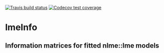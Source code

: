 <!-- badges: start -->
[![Travis build status](https://travis-ci.org/jepusto/lmeInfo.svg?branch=master)](https://travis-ci.org/jepusto/lmeInfo)
[![Codecov test coverage](https://codecov.io/gh/jepusto/lmeInfo/branch/master/graph/badge.svg)](https://codecov.io/gh/jepusto/lmeInfo?branch=master)
<!-- badges: end -->
  
# lmeInfo
## Information matrices for fitted nlme::lme models
